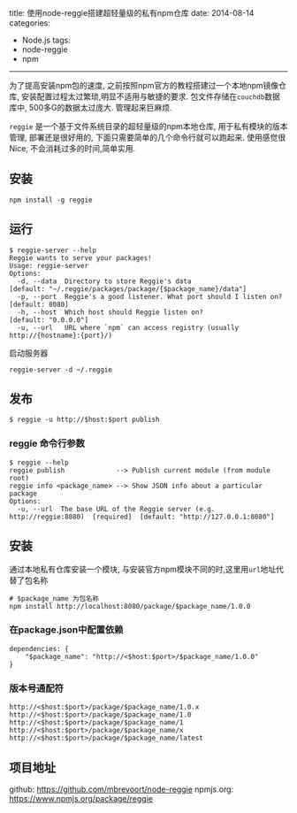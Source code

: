 title: 使用node-reggie搭建超轻量级的私有npm仓库
date: 2014-08-14
categories:
  - Node.js
tags:
  - node-reggie
  - npm
---


为了提高安装npm包的速度, 之前按照npm官方的教程搭建过一个本地npm镜像仓库, 安装配置过程太过繁琐,明显不适用与敏捷的要求. 包文件存储在`couchdb`数据库中, 500多G的数据太过庞大. 管理起来巨麻烦.

`reggie` 是一个基于文件系统目录的超轻量级的npm本地仓库, 用于私有模块的版本管理, 部署还是很好用的, 下面只需要简单的几个命令行就可以跑起来. 使用感觉很Nice, 不会消耗过多的时间,简单实用.

<!-- more -->

## 安装

```
npm install -g reggie
```

## 运行

```
$ reggie-server --help
Reggie wants to serve your packages!
Usage: reggie-server
Options:
  -d, --data  Directory to store Reggie's data                                         [default: "~/.reggie/packages/package/{$package_name}/data"]
  -p, --port  Reggie's a good listener. What port should I listen on?                  [default: 8080]
  -h, --host  Which host should Reggie listen on?                                      [default: "0.0.0.0"]
  -u, --url   URL where `npm` can access registry (usually http://{hostname}:{port}/)
```

启动服务器

```
reggie-server -d ~/.reggie
```

## 发布


```
$ reggie -u http://$host:$port publish
```

### reggie 命令行参数

```
$ reggie --help
reggie publish             --> Publish current module (from module root)
reggie info <package_name> --> Show JSON info about a particular package
Options:
  -u, --url  The base URL of the Reggie server (e.g. http://reggie:8080)  [required]  [default: "http://127.0.0.1:8080"]
```


## 安装


通过本地私有仓库安装一个模块, 与安装官方npm模块不同的时,这里用`url`地址代替了包名称

```
# $package_name 为包名称
npm install http://localhost:8080/package/$package_name/1.0.0
```

### 在package.json中配置依赖

```
dependencies: {
    "$package_name": "http://<$host:$port>/$package_name/1.0.0"
}
```

### 版本号通配符


```
http://<$host:$port>/package/$package_name/1.0.x
http://<$host:$port>/package/$package_name/1.0
http://<$host:$port>/package/$package_name/1
http://<$host:$port>/package/$package_name/x
http://<$host:$port>/package/$package_name/latest
```


## 项目地址

github: https://github.com/mbrevoort/node-reggie
npmjs.org: https://www.npmjs.org/package/reggie


